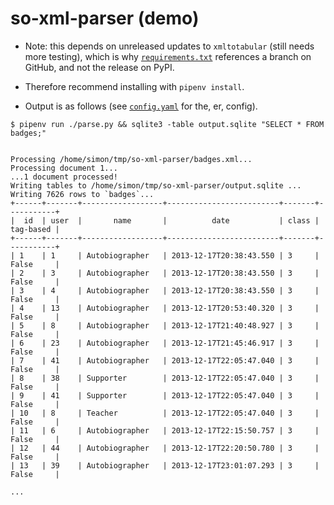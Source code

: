 # so-xml-parser (demo)

- Note: this depends on unreleased updates to `xmltotabular` (still needs more testing), which is why [`requirements.txt`](requirements.txt) references a branch on GitHub, and not the release on PyPI.

- Therefore recommend installing with `pipenv install`.

- Output is as follows (see [`config.yaml`](config.yaml) for the, er, config).

```
$ pipenv run ./parse.py && sqlite3 -table output.sqlite "SELECT * FROM badges;"


Processing /home/simon/tmp/so-xml-parser/badges.xml...
Processing document 1...
...1 document processed!
Writing tables to /home/simon/tmp/so-xml-parser/output.sqlite ...
Writing 7626 rows to `badges`...
+------+-------+------------------+-------------------------+-------+-----------+
|  id  | user  |       name       |          date           | class | tag-based |
+------+-------+------------------+-------------------------+-------+-----------+
| 1    | 1     | Autobiographer   | 2013-12-17T20:38:43.550 | 3     | False     |
| 2    | 3     | Autobiographer   | 2013-12-17T20:38:43.550 | 3     | False     |
| 3    | 4     | Autobiographer   | 2013-12-17T20:38:43.550 | 3     | False     |
| 4    | 13    | Autobiographer   | 2013-12-17T20:53:40.320 | 3     | False     |
| 5    | 8     | Autobiographer   | 2013-12-17T21:40:48.927 | 3     | False     |
| 6    | 23    | Autobiographer   | 2013-12-17T21:45:46.917 | 3     | False     |
| 7    | 41    | Autobiographer   | 2013-12-17T22:05:47.040 | 3     | False     |
| 8    | 38    | Supporter        | 2013-12-17T22:05:47.040 | 3     | False     |
| 9    | 41    | Supporter        | 2013-12-17T22:05:47.040 | 3     | False     |
| 10   | 8     | Teacher          | 2013-12-17T22:05:47.040 | 3     | False     |
| 11   | 6     | Autobiographer   | 2013-12-17T22:15:50.757 | 3     | False     |
| 12   | 44    | Autobiographer   | 2013-12-17T22:20:50.780 | 3     | False     |
| 13   | 39    | Autobiographer   | 2013-12-17T23:01:07.293 | 3     | False     |

...

```
